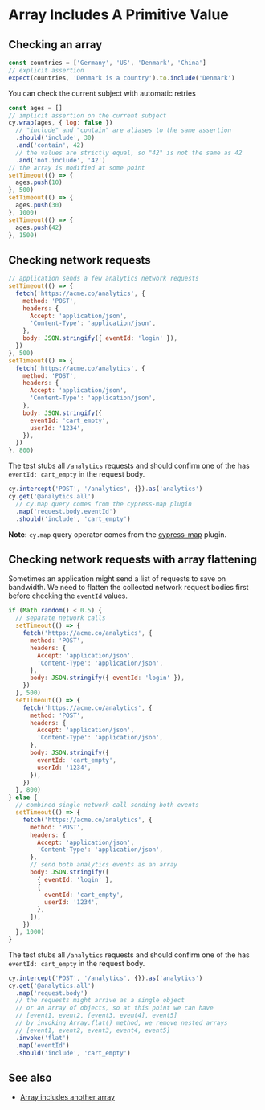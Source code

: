 # Array Includes A Primitive Value

## Checking an array

<!-- fiddle Checking array -->

```js
const countries = ['Germany', 'US', 'Denmark', 'China']
// explicit assertion
expect(countries, 'Denmark is a country').to.include('Denmark')
```

You can check the current subject with automatic retries

```js
const ages = []
// implicit assertion on the current subject
cy.wrap(ages, { log: false })
  // "include" and "contain" are aliases to the same assertion
  .should('include', 30)
  .and('contain', 42)
  // the values are strictly equal, so "42" is not the same as 42
  .and('not.include', '42')
// the array is modified at some point
setTimeout(() => {
  ages.push(10)
}, 500)
setTimeout(() => {
  ages.push(30)
}, 1000)
setTimeout(() => {
  ages.push(42)
}, 1500)
```

<!-- fiddle-end -->

## Checking network requests

<!-- fiddle Checking network requests -->

```js hide
// application sends a few analytics network requests
setTimeout(() => {
  fetch('https://acme.co/analytics', {
    method: 'POST',
    headers: {
      Accept: 'application/json',
      'Content-Type': 'application/json',
    },
    body: JSON.stringify({ eventId: 'login' }),
  })
}, 500)
setTimeout(() => {
  fetch('https://acme.co/analytics', {
    method: 'POST',
    headers: {
      Accept: 'application/json',
      'Content-Type': 'application/json',
    },
    body: JSON.stringify({
      eventId: 'cart_empty',
      userId: '1234',
    }),
  })
}, 800)
```

The test stubs all `/analytics` requests and should confirm one of the has `eventId: cart_empty` in the request body.

```js
cy.intercept('POST', '/analytics', {}).as('analytics')
cy.get('@analytics.all')
  // cy.map query comes from the cypress-map plugin
  .map('request.body.eventId')
  .should('include', 'cart_empty')
```

<!-- fiddle-end -->

**Note:** `cy.map` query operator comes from the [cypress-map](https://github.com/bahmutov/cypress-map) plugin.

## Checking network requests with array flattening

Sometimes an application might send a list of requests to save on bandwidth. We need to flatten the collected network request bodies first before checking the `eventId` values.

<!-- fiddle Checking network requests with flattening -->

```js hide
if (Math.random() < 0.5) {
  // separate network calls
  setTimeout(() => {
    fetch('https://acme.co/analytics', {
      method: 'POST',
      headers: {
        Accept: 'application/json',
        'Content-Type': 'application/json',
      },
      body: JSON.stringify({ eventId: 'login' }),
    })
  }, 500)
  setTimeout(() => {
    fetch('https://acme.co/analytics', {
      method: 'POST',
      headers: {
        Accept: 'application/json',
        'Content-Type': 'application/json',
      },
      body: JSON.stringify({
        eventId: 'cart_empty',
        userId: '1234',
      }),
    })
  }, 800)
} else {
  // combined single network call sending both events
  setTimeout(() => {
    fetch('https://acme.co/analytics', {
      method: 'POST',
      headers: {
        Accept: 'application/json',
        'Content-Type': 'application/json',
      },
      // send both analytics events as an array
      body: JSON.stringify([
        { eventId: 'login' },
        {
          eventId: 'cart_empty',
          userId: '1234',
        },
      ]),
    })
  }, 1000)
}
```

The test stubs all `/analytics` requests and should confirm one of the has `eventId: cart_empty` in the request body.

```js
cy.intercept('POST', '/analytics', {}).as('analytics')
cy.get('@analytics.all')
  .map('request.body')
  // the requests might arrive as a single object
  // or an array of objects, so at this point we can have
  // [event1, event2, [event3, event4], event5]
  // by invoking Array.flat() method, we remove nested arrays
  // [event1, event2, event3, event4, event5]
  .invoke('flat')
  .map('eventId')
  .should('include', 'cart_empty')
```

<!-- fiddle-end -->

## See also

- [Array includes another array](./array-includes-another-array.md)

